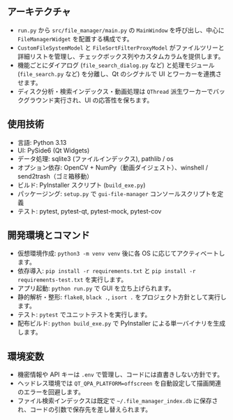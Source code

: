 ﻿## アーキテクチャ
- `run.py` から `src/file_manager/main.py` の `MainWindow` を呼び出し、中心に `FileManagerWidget` を配置する構成です。
- `CustomFileSystemModel` と `FileSortFilterProxyModel` がファイルツリーと詳細リストを管理し、チェックボックス列やカスタムカラムを提供します。
- 機能ごとにダイアログ (`file_search_dialog.py` など) と処理モジュール (`file_search.py` など) を分離し、Qt のシグナルで UI とワーカーを連携させます。
- ディスク分析・検索インデックス・動画処理は `QThread` 派生ワーカーでバックグラウンド実行され、UI の応答性を保ちます。

## 使用技術
- 言語: Python 3.13
- UI: PySide6 (Qt Widgets)
- データ処理: sqlite3 (ファイルインデックス), pathlib / os
- オプション依存: OpenCV + NumPy（動画ダイジェスト）、winshell / send2trash（ゴミ箱移動）
- ビルド: PyInstaller スクリプト (`build_exe.py`)
- パッケージング: `setup.py` で `gui-file-manager` コンソールスクリプトを定義
- テスト: pytest, pytest-qt, pytest-mock, pytest-cov

## 開発環境とコマンド
- 仮想環境作成: `python3 -m venv venv` 後に各 OS に応じてアクティベートします。
- 依存導入: `pip install -r requirements.txt` と `pip install -r requirements-test.txt` を実行します。
- アプリ起動: `python run.py` で GUI を立ち上げられます。
- 静的解析・整形: `flake8`, `black .`, `isort .` をプロジェクト方針として実行します。
- テスト: `pytest` でユニットテストを実行します。
- 配布ビルド: `python build_exe.py` で PyInstaller による単一バイナリを生成します。

## 環境変数
- 機密情報や API キーは `.env` で管理し、コードには直書きしない方針です。
- ヘッドレス環境では `QT_QPA_PLATFORM=offscreen` を自動設定して描画関連のエラーを回避します。
- ファイル検索インデックスは既定で `~/.file_manager_index.db` に保存され、コードの引数で保存先を差し替えられます。
